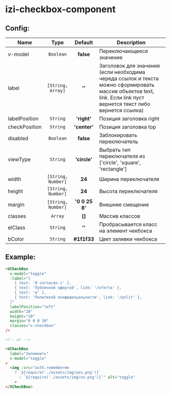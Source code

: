 # izi-checkbox-component

## Config:
| Name 				  | Type 					      | Default 			  | Description
| ---- 				  | :--: 					      | :-----: 			  | ---------------
| v-model 		  | `Boolean`				    | **false** 		  | Переключающееся значение
| label 				| `[String, Array]`   | **''** 			    | Заголовок для значения (если необходима череда ссылок и текста можно сформировать массив объектов text, link. Если link пуст вернется текст либо вернется ссылка)
| labelPosition | `String`				    | **'right'** 		| Позиция заголовка right|left
| checkPosition | `String`				    | **'center'** 		| Позиция заголовка top|start|center|bottom|end
| disabled 			| `Boolean`	          | **false** 			| Заблокировать переключатель
| viewType 			| `String`	          | **'circle'** 		| Выбрать тип переключателя из ['circle', 'square', 'rectangle']
| width 				| `[String, Number]`	| **24** 			    | Ширина переключателя
| height 			  | `[String, Number]`	| **24** 			    | Высота переключателя
| margin 			  | `[String, Number]`	| **'0 0 25 8'** 	| Внешнее смещение
| classes 			| `Array`				      | **[]** 			    | Массив классов
| elClass 			| `String`				    | **''** 			    | Пробрасывается класс на элемент чекбокса
| bColor 			  | `String`				    | **#1f1f33** 		| Цвет заливки чекбокса

## Example:
```html
<VCheckBox
  v-model="toggle"
  :label="[
    { text: 'Я согласен с' },
    { text: 'Публичной офертой', link: '/oferta' },
    { text: 'и' },
    { text: 'Политикой конфиденцальности', link: '/polit' },
  ]"
  labelPosition="left"
  width="20"
  height="20"
  margin="0 0 0 30"
  classes="c-checkbox"
/>

<!-- or -->

<VCheckBox
  label="Запомнить"
  v-model="toggle"
>
  <img :src="auth.rememberme
  	? `${require('./assets/img/yes.png')}`
	  : `${require('./assets/img/no.png')}`" alt="toggle"
	>
</VCheckBox>
```
